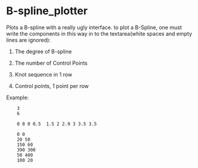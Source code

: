 B-spline_plotter
================

Plots a B-spline with a really ugly interface.
to plot a B-Spline, one must write the components in this way in to the textarea(white spaces and empty lines are ignored):

1. The degree of B-spline
2. The number of Control Points

3. Knot sequence in 1 row

4. Control points, 1 point per row

Example:

		3 
		6

		0 0 0 0.5  1.5 2 2.9 3 3.5 3.5

		0 0 
		20 50 
		150 60 
		390 300
		50 400
		100 20 

